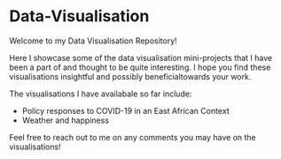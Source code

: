 # Data-Visualisation

Welcome to my Data Visualisation Repository!

Here I showcase some of the data visualisation mini-projects that I have been a part of and thought to be quite interesting. I hope you find these visualisations insightful and possibly beneficialtowards your work. 

The visualisations I have availabale so far include:
  * Policy responses to COVID-19 in an East African Context
  * Weather and happiness 

Feel free to reach out to me on any comments you may have on the visualisations!
